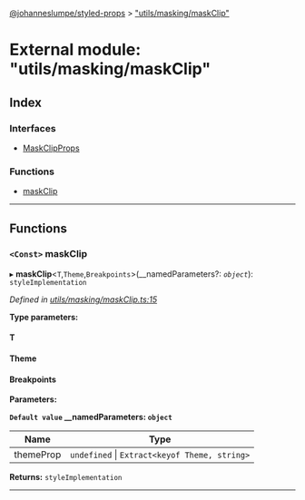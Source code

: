 [@johanneslumpe/styled-props](../README.md) > ["utils/masking/maskClip"](../modules/_utils_masking_maskclip_.md)

# External module: "utils/masking/maskClip"

## Index

### Interfaces

* [MaskClipProps](../interfaces/_utils_masking_maskclip_.maskclipprops.md)

### Functions

* [maskClip](_utils_masking_maskclip_.md#maskclip)

---

## Functions

<a id="maskclip"></a>

### `<Const>` maskClip

▸ **maskClip**<`T`,`Theme`,`Breakpoints`>(__namedParameters?: *`object`*): `styleImplementation`

*Defined in [utils/masking/maskClip.ts:15](https://github.com/johanneslumpe/styled-props/blob/8e709f1/src/utils/masking/maskClip.ts#L15)*

**Type parameters:**

#### T 
#### Theme 
#### Breakpoints 
**Parameters:**

**`Default value` __namedParameters: `object`**

| Name | Type |
| ------ | ------ |
| themeProp | `undefined` \| `Extract<keyof Theme, string>` |

**Returns:** `styleImplementation`

___

